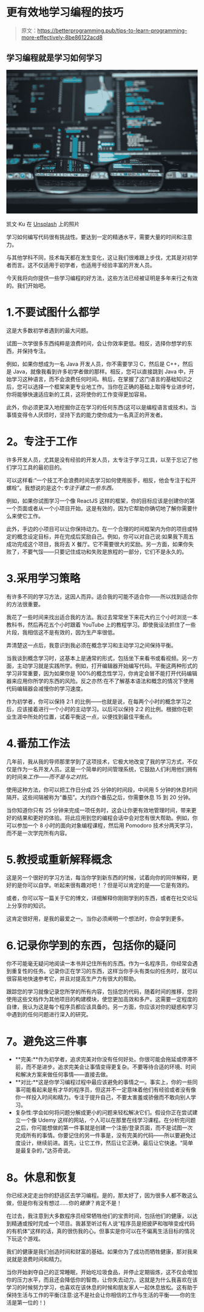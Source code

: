 # 更有效地学习编程的技巧

> 原文：<https://betterprogramming.pub/tips-to-learn-programming-more-effectively-8be86122acd8>

## 学习编程就是学习如何学习

![](img/4640210c7263bff19126a58b9efe4b98.png)

凯文·Ku 在 [Unsplash](https://unsplash.com/s/photos/focus?utm_source=unsplash&utm_medium=referral&utm_content=creditCopyText) 上的照片

学习如何编写代码很有挑战性。要达到一定的精通水平，需要大量的时间和注意力。

与其他学科不同，技术每天都在发生变化，这让我们很难跟上步伐，尤其是对初学者而言。这不仅适用于初学者，也适用于经验丰富的开发人员。

今天我将向你提供一些学习编程的好方法，这些方法已经被证明是多年来行之有效的。我们开始吧。

# 1.不要试图什么都学

这是大多数初学者遇到的最大问题。

试图一次学很多东西纯粹是浪费时间，会让你效率更低。相反，选择你想学的东西，并保持专注。

例如，如果你想成为一名 Java 开发人员，你不需要学习 C，然后是 C++，然后是 Java，就像我看到许多初学者做的那样。相反，您可以直接跳到 Java 中，开始学习这种语言，而不会浪费任何时间。稍后，在掌握了这门语言的基础知识之后，您可以选择一个框架来更专业地工作。当你在正确的基础上取得专业进步时，你将能够快速适应新的工具，这将使你的工作变得更加容易。

此外，你必须更深入地挖掘你正在学习的任何东西(这可以是编程语言或技术)。当事情变得令人厌烦时，坚持下去的能力使你成为一名真正的开发者。

# **2。专注于工作**

许多开发人员，尤其是没有经验的开发人员，太专注于学习工具，以至于忘记了他们学习工具的最初目的。

可以这样看:“一个技工不会浪费时间去学习如何使用扳手，相反，他会专注于松开螺栓”。我想说的是这个:*专注于建立一些东西。*

例如，如果你试图学习一个像 ReactJS 这样的框架，你的目标应该是创建你的第一个页面或者从一个小项目开始。这是有效的，因为它帮助你确切地了解你需要什么来使它工作。

此外，手边的小项目可以让你保持动力。在一个合理的时间框架内为你的项目或特定的概念设定目标，并在完成后奖励自己。例如，你可以对自己说:如果我下周五成功完成这个项目，我将去 X 餐厅。它不需要很大的奖励。另一方面，如果你失败了，不要气馁——只要记住成功和失败是旅程的一部分，它们不是永久的。

# 3.**采用学习策略**

有许多不同的学习方法，这因人而异。适合我的可能不适合你——所以找到适合你的方法很重要。

我花了一些时间来找出适合我的方法。我过去常常坐下来花大约三个小时浏览一本教科书，然后再花五个小时跟着 YouTube 上的教程学习。即使我设法抓住了一些片段，我相信这不是有效的，因为生产率很低。

弄清楚这一点后，我意识到我必须在概念学习和主动学习之间保持平衡。

当我谈到概念学习时，这基本上是通常的形式，包括坐下来看书或看视频。另一方面，主动学习就是实践所学。例如，打开编辑器开始编写代码。平衡这两种形式的学习非常重要，因为如果你是 100%的概念性学习，你肯定会冒不能打开代码编辑器来应用你所学的东西的风险。反之亦然:在不了解基本语法和概念的情况下使用代码编辑器会减慢你的学习速度。

作为初学者，你可以保持 2:1 的比例——也就是说，在每两个小时的概念学习之后，应该接着进行一个小时的主动学习。以后可以保持 2:2 的比例。根据你在职业生涯中所处的位置，试着平衡这一点，以便找到最佳平衡点。

# 4.番茄工作法

几年前，我从我的导师那里学到了这项技术，它极大地改变了我的学习方式，不仅仅是作为一名开发人员。这是一个简单的时间管理系统，它鼓励人们利用他们拥有的时间来*工作——而不是与之对抗。*

使用这种方法，你可以把工作日分成 25 分钟的时间段，中间用 5 分钟的休息时间隔开。这些间隔被称为“番茄”。大约四个番茄之后，你需要休息 15 到 20 分钟。

当你知道你只有 25 分钟来完成一项任务时，这会让你更有效地管理时间，带来更好的结果和更好的体验。将此应用到您的编程会话中会对您有很大帮助。例如，你可以参加一个 8 小时的面向对象编程课程，然后用 Pomodoro 技术分两天学习，而不是一次学完所有内容。

# 5.教授或重新解释概念

这是另一个很好的学习方法，每当你学到新东西的时候，试着向你的同伴解释，更好的是你可以自学。听起来很有趣对吧！？但是可以肯定的是——它是有效的。

或者，你可以写一篇关于它的博文，详细解释你刚刚学到的东西，或者在社交论坛上分享你的知识。

这肯定很好用，是我的最爱之一。当你必须阐明一个想法时，你会学到更多。

# 6.记录你学到的东西，包括你的疑问

你不可能毫无疑问地阅读一本书并记住所有的东西。作为一名程序员，你经常会遇到重复性的任务。记录你正在学习的东西，这样当你手头有类似的任务时，就可以很容易地快速参考它，并且对提高生产力有很大的帮助。

跟踪您的学习就像记录您所学的所有内容，包括您的代码，随着时间的推移，您将使用这些文档作为其他项目的构建模块，使您更加高效和多产。这需要一定程度的自律，我认为这是每个程序员都应该具备的。另一方面，你应该对你的疑惑和学习中遇到的任何问题进行深入的研究。

# **7。避免这三件事**

*   **完美:**作为初学者，追求完美对你没有任何好处。你很可能会拖延或停滞不前，而不是进步。追求完美会让事情变得更复杂。不要等待合适的环境、时间和解决方案来做任何事情——直接去做。
*   **对比:**这是你学习编程过程中最应该避免的事情之一。事实上，你的一些同事可能看起来是有才华的程序员，但这并不一定意味着他们有经验或者没有像你一样投入时间和精力。专注于提升自己，不要太害羞或骄傲而不敢向别人学习。
*   复杂性:学会如何将问题分解成更小的问题来轻松解决它们。假设你正在尝试建立一个像 Udemy 这样的网站，个人可以在那里在线学习课程。在分析完问题之后，你可能想做的第一件事就是创建一个注册/登录页面，而不是试图一次完成所有的事情。你要记住的另一件事是，没有完美的代码——所以要避免过度设计，继续前进。首先，让它工作，然后让它正确，最后让它快速。“简单是最复杂的，”达芬奇说。

# **8。休息和恢复**

你已经决定走出你的舒适区去学习编程。是的，那太好了，因为很多人都不敢这么做，但是你有没有想过……你的*健康*？肯定不是！

在过去，我注意到大多数程序员经常牺牲他们的宝贵时间，包括他们的健康，以达到精通或按时完成一个项目。我甚至听过有人说“程序员是把披萨和咖啡变成代码的有机体”这样的话，真的很伤我的心。但事实是你可以在不偏离生活目标的情况下玩这个游戏。

我们的健康是我们创造时间和财富的基础。如果你为了成功而牺牲健康，那对我来说就是浪费时间和精力。

当你开始剥夺自己的正常睡眠，开始吃垃圾食品，并停止定期锻炼，这不仅会增加你的压力水平，而且还会降低你的智商，让你失去动力。这就是为什么我喜欢在该学习的时候努力学习，也喜欢在该休息的时候和朋友家人一起休息放松。这有助于保持生活与工作的平衡(注意:这不是社会让你相信的工作与生活的平衡——你的生活是第一位的！)